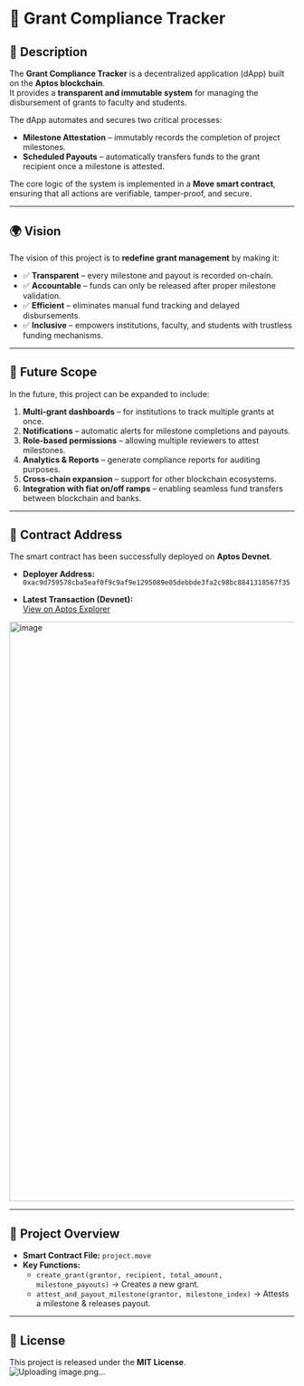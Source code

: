 # 📌 Grant Compliance Tracker

## 📖 Description  
The **Grant Compliance Tracker** is a decentralized application (dApp) built on the **Aptos blockchain**.  
It provides a **transparent and immutable system** for managing the disbursement of grants to faculty and students.  

The dApp automates and secures two critical processes:  
- **Milestone Attestation** – immutably records the completion of project milestones.  
- **Scheduled Payouts** – automatically transfers funds to the grant recipient once a milestone is attested.  

The core logic of the system is implemented in a **Move smart contract**, ensuring that all actions are verifiable, tamper-proof, and secure.

---

## 🌍 Vision  
The vision of this project is to **redefine grant management** by making it:  
- ✅ **Transparent** – every milestone and payout is recorded on-chain.  
- ✅ **Accountable** – funds can only be released after proper milestone validation.  
- ✅ **Efficient** – eliminates manual fund tracking and delayed disbursements.  
- ✅ **Inclusive** – empowers institutions, faculty, and students with trustless funding mechanisms.  

---

## 🚀 Future Scope  
In the future, this project can be expanded to include:  
1. **Multi-grant dashboards** – for institutions to track multiple grants at once.  
2. **Notifications** – automatic alerts for milestone completions and payouts.  
3. **Role-based permissions** – allowing multiple reviewers to attest milestones.  
4. **Analytics & Reports** – generate compliance reports for auditing purposes.  
5. **Cross-chain expansion** – support for other blockchain ecosystems.  
6. **Integration with fiat on/off ramps** – enabling seamless fund transfers between blockchain and banks.  

---

## 🔗 Contract Address  
The smart contract has been successfully deployed on **Aptos Devnet**.  

- **Deployer Address:**  
`0xac9d759578cba5eaf0f9c9af9e1295089e05debbde3fa2c98bc8841318567f35`

- **Latest Transaction (Devnet):**  
[View on Aptos Explorer](https://explorer.aptoslabs.com/txn/0x5f5562a77f9b63b8709b7cbc42d12ffaf50ef1ebc87246c70f6a2df0340ddf55?network=devnet)

<img width="1919" height="1025" alt="image" src="https://github.com/user-attachments/assets/735124dc-aa27-4ff4-8e8d-f596ab5f47c5" />

---

## 📂 Project Overview  
- **Smart Contract File:** `project.move`  
- **Key Functions:**
  - `create_grant(grantor, recipient, total_amount, milestone_payouts)` → Creates a new grant.  
  - `attest_and_payout_milestone(grantor, milestone_index)` → Attests a milestone & releases payout.  

---

## 📜 License  
This project is released under the **MIT License**.  
![Uploading image.png…]()

